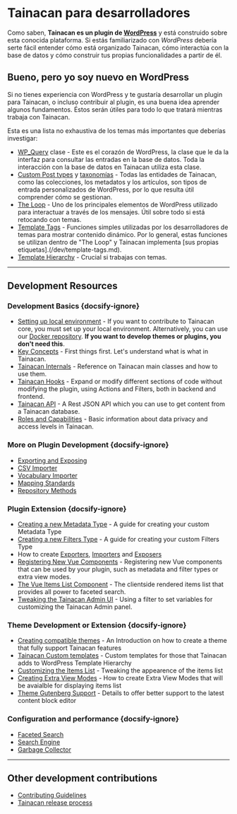 # Tainacan para desarrolladores

Como saben, **Tainacan es un plugin de [WordPress](https://wordpress.org)** y está construido sobre esta conocida plataforma. Si estás familiarizado con _WordPress_ debería serte fácil entender cómo está organizado Tainacan, cómo interactúa con la base de datos y cómo construir tus propias funcionalidades a partir de él.

## Bueno, pero yo soy nuevo en WordPress

Si no tienes experiencia con WordPress y te gustaría desarrollar un plugin para Tainacan, o incluso contribuir al plugin, es una buena idea aprender algunos fundamentos. Éstos serán útiles para todo lo que tratará mientras trabaja con Tainacan.

Esta es una lista no exhaustiva de los temas más importantes que deberías investigar:

<div class="two-columns-list">

- [WP_Query](https://developer.wordpress.org/reference/classes/wp_query/ ":ignore") clase - Este es el corazón de WordPress, la clase que le da la interfaz para consultar las entradas en la base de datos. Toda la interacción con la base de datos en Tainacan utiliza esta clase.
- [Custom Post types](https://wordpress.org/support/article/post-types/ ":ignore") y [taxonomías](https://codex.wordpress.org/Taxonomies ":ignore") - Todas las entidades de Tainacan, como las colecciones, los metadatos y los artículos, son tipos de entrada personalizados de WordPress, por lo que resulta útil comprender cómo se gestionan.
- [The Loop](https://developer.wordpress.org/themes/basics/the-loop/ ":ignore") - Uno de los principales elementos de WordPress utilizado para interactuar a través de los mensajes. Útil sobre todo si está retocando con temas.
- [Template Tags](https://developer.wordpress.org/themes/basics/template-tags/ ":ignore") - Funciones simples utilizadas por los desarrolladores de temas para mostrar contenido dinámico. Por lo general, estas funciones se utilizan dentro de "The Loop" y Tainacan implementa [sus propias etiquetas].(/dev/template-tags.md).
- [Template Hierarchy](https://developer.wordpress.org/themes/basics/template-hierarchy/ ":ignore") - Crucial si trabajas con temas.

</div>

---

## Development Resources

### Development Basics {docsify-ignore}

<div class="two-columns-list">

- [Setting up local environment](/dev/setup-local.md) - If you want to contribute to Tainacan core, you must set up your local environment. Alternatively, you can use our [Docker repository](https://github.com/tainacan/tainacan-docker ":ignore"). **If you want to develop themes or plugins, you don't need this**.
- [Key Concepts](/dev/key-concepts.md) - First things first. Let's understand what is what in Tainacan.
- [Tainacan Internals](/dev/internal-api.md) - Reference on Tainacan main classes and how to use them.
- [Tainacan Hooks](/dev/hooks.md) - Expand or modify different sections of code without modifying the plugin, using Actions and Filters, both in backend and frontend.
- [Tainacan API](https://tainacan.org/api-docs/ ":ignore") - A Rest JSON API which you can use to get content from a Tainacan database.
- [Roles and Capabilities](/dev/roles-capabilities.md) - Basic information about data privacy and access levels in Tainacan.

</div>

### More on Plugin Development {docsify-ignore}

<div class="three-columns-list">

- [Exporting and Exposing](/dev/exporting-and-exposing.md)
- [CSV Importer](/dev/csv-importer.md)
- [Vocabulary Importer](/dev/vocabulary-importer.md)
- [Mapping Standards](/dev/mapping-standards.md)
- [Repository Methods](/dev/repository-methods.md)

</div>

### Plugin Extension {docsify-ignore}

<div class="two-columns-list">

- [Creating a new Metadata Type](/dev/creating-metadata-type.md) - A guide for creating your custom Metadata Type
- [Creating a new Filters Type](/dev/creating-filters-type.md) - A guide for creating your custom Filters Type
- How to create [Exporters](/dev/exporter-flow.md), [Importers](/dev/importer-flow.md) and [Exposers](/dev/exposers.md)
- [Registering New Vue Components](/dev/registering-custom-vue-components.md) - Registering new Vue components that can be used by your plugin, such as metadata and filter types or extra view modes.
- [The Vue Items List Component](/dev/the-vue-items-list-component.md) - The clientside rendered items list that provides all power to faceted search.
- [Tweaking the Tainacan Admin UI](/dev/admin-ui-options.md) - Using a filter to set variables for customizing the Tainacan Admin panel.

</div>

### Theme Development or Extension {docsify-ignore}

<div class="two-columns-list">

- [Creating compatible themes](/dev/creating-compatible-themes.md) - An Introduction on how to create a theme that fully support Tainacan features
- [Tainacan Custom templates](/dev/custom-templates.md) - Custom templates for those that Tainacan adds to WordPress Template Hierarchy
- [Customizing the Items List](/dev/customizing-the-items-list.md) - Tweaking the appearence of the items list
- [Creating Extra View Modes](/dev/extra-view-modes) - How to create Extra View Modes that will be avaialble for displaying items list
- [Theme Gutenberg Support](/dev/theme-gutenberg-support.md) - Details to offer better support to the latest content block editor

</div>

### Configuration and performance {docsify-ignore}

<div class="three-columns-list">

- [Faceted Search](/dev/faceted-search.md)
- [Search Engine](/dev/search-engine.md)
- [Garbage Collector](/dev/garbage-collector.md)

</div>

---

## Other development contributions

<div class="three-columns-list">

- [Contributing Guidelines](/dev/CONTRIBUTING.md)
- [Tainacan release process](/dev/release.md)

</div>
